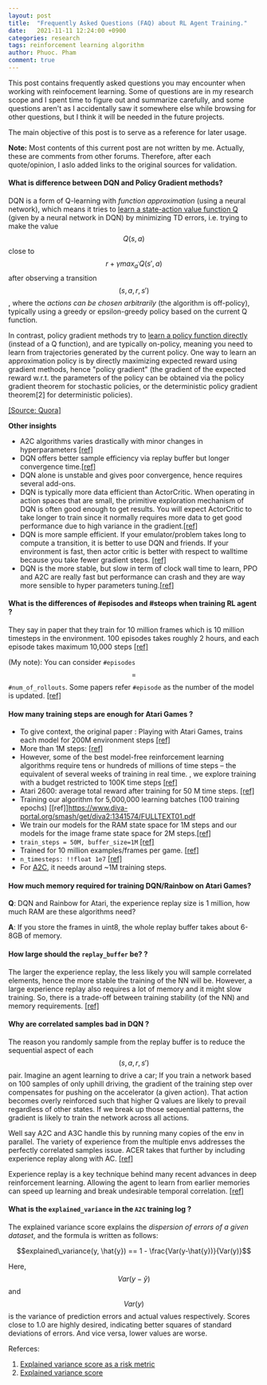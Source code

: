```yaml
---
layout: post
title:  "Frequently Asked Questions (FAQ) about RL Agent Training."
date:   2021-11-11 12:24:00 +0900
categories: research
tags: reinforcement learning algorithm
author: Phuoc. Pham
comment: true
---
```


This post contains frequently asked questions you may encounter when working with reinfocement learning. Some of questions are in my research scope and I spent time to figure out and summarize carefully, and some questions aren't as I accidentally saw it somewhere else while browsing for other questions, but I think it will be needed in the future projects. 

The main objective of this post is to serve as a reference for later usage.

**Note:** Most contents of this current post are not written by me. Actually, these are comments from other forums. Therefore, after each quote/opinion, I aslo added links to the original sources for validation.




#### **What is difference between DQN and Policy Gradient methods?**

DQN is a form of Q-learning with *function approximation* (using a neural network), which means it tries to <ins> learn a state-action value function Q</ins> (given by a neural network in DQN) by minimizing TD errors, i.e. trying to make the value  $$Q(s,a)$$  close to  $$r+\gamma max_{a^{'}}Q(s',a)$$  after observing a transition  $$(s,a,r,s')$$ , where the *actions can be chosen arbitrarily* (the algorithm is off-policy), typically using a greedy or epsilon-greedy policy based on the current Q function.

In contrast, policy gradient methods try to <ins>learn a policy function directly</ins> (instead of a Q function), and are typically on-policy, meaning you need to learn from trajectories generated by the current policy. One way to learn an approximation policy is by directly maximizing expected reward using gradient methods, hence "policy gradient" (the gradient of the expected reward w.r.t. the parameters of the policy can be obtained via the policy gradient theorem for stochastic policies, or the deterministic policy gradient theorem[2] for deterministic policies).

[[Source: Quora]](https://www.quora.com/What-is-difference-between-DQN-and-Policy-Gradient-methods)




**Other insights**
- A2C algorithms varies drastically with minor changes in hyperparameters [[ref]](https://cse.buffalo.edu/~avereshc/rl_fall20/Comparison_of_RL_Algorithms_vvelivel_sudhirya.pdf)
- DQN offers better sample efficiency via replay buffer but longer convergence time.[[ref]](https://medium.datadriveninvestor.com/which-reinforcement-learning-rl-algorithm-to-use-where-when-and-in-what-scenario-e3e7617fb0b1)
- DQN alone is unstable and gives poor convergence, hence requires several add-ons.
- DQN is typically more data efficient than ActorCritic. When operating in action spaces that are small, the primitive exploration mechanism of DQN is often good enough to get results. You will expect ActorCritic to take longer to train since it normally requires more data to get good performance due to high variance in the gradient.[[ref]](https://www.reddit.com/r/reinforcementlearning/comments/hmtzqp/actorcritic_vs_dqn/)
- DQN is more sample efficient. If your emulator/problem takes long to compute a transition, it is better to use DQN and friends. If your environment is fast, then actor critic is better with respect to walltime because you take fewer gradient steps. [[ref]](https://www.reddit.com/r/reinforcementlearning/comments/jk83e3/a_significant_difference_in_actorcritic_and_dqn/)
- DQN is the more stable, but slow in term of clock wall time to learn, PPO and A2C are really fast but performance can crash and they are way more sensible to hyper parameters tuning.[[ref]](https://www.reddit.com/r/reinforcementlearning/comments/hxv9we/which_algorithm_to_use/)



#### **What is the differences of #episodes and #steops when training RL agent ?**

They say in paper that they train for 10 million frames which is 10 million timesteps in the environment. 
100 episodes takes roughly 2 hours, and each episode takes maximum 10,000 steps [[ref]](https://ai.stackexchange.com/questions/19911/how-much-time-does-it-take-to-train-dqn-on-atari-environment)
  

(My note): You can consider `#episodes` $$=$$ `#num_of_rollouts`. Some papers refer `#episode` as the number of the model is updated. [[ref]](https://colab.research.google.com/drive/1EmqNyPUPVf8Knvre1SG8dVBtVDqcm-Q4#scrollTo=hnlQrrxELObc)

#### **How many training steps are enough  for Atari Games ?**



- To give context, the original paper : Playing with Atari Games, trains each model for 200M environment steps [[ref]](https://towardsdatascience.com/learnings-from-reproducing-dqn-for-atari-games-1630d35f01a9)
- More than 1M steps: [[ref]](https://towardsdatascience.com/learnings-from-reproducing-dqn-for-atari-games-1630d35f01a9)
- However, some of the best model-free reinforcement learning algorithms require tens or hundreds of millions of time steps – the equivalent of several weeks of training in real time. , we explore training with a budget restricted to 100K time steps [[ref]](https://openreview.net/pdf?id=S1xCPJHtDB)
- Atari 2600: average total reward after training for 50 M time steps. [[ref]](https://www.researchgate.net/figure/Atari-2600-average-total-reward-after-training-for-50-M-time-steps-Boldface-numbers_tbl1_310329157)
- Training our algorithm for 5,000,000 learning batches (100 training epochs) [[ref]]https://www.diva-portal.org/smash/get/diva2:1341574/FULLTEXT01.pdf
- We train our models for the RAM state space for 1M steps and our models for the image frame state space for 2M steps.[[ref]](https://nihit.github.io/resources/spaceinvaders.pdf)
- `train_steps = 50M, buffer_size=1M` [[ref]](https://github.com/msinto93/DQN_Atari/blob/master/train.py)
- Trained for 10 million examples/frames per game. [[ref]](https://github.com/aleju/papers/blob/master/neural-nets/Playing_Atari_with_Deep_Reinforcement_Learning.md)
- `n_timesteps: !!float 1e7` [[ref]](https://github.com/DLR-RM/rl-baselines3-zoo/blob/master/hyperparams/dqn.yml)
- For [A2C](https://github.com/DLR-RM/rl-baselines3-zoo/blob/master/hyperparams/a2c.yml), it needs around \~1M training steps.



#### **How much memory required for training DQN/Rainbow on Atari Games?**

**Q**: DQN and Rainbow for Atari, the experience replay size is 1 million, how much RAM are these algorithms need? 

**A**: If you store the frames in uint8, the whole replay buffer takes about 6-8GB of memory.


#### **How large should the `replay_buffer` be? ?**

The larger the experience replay, the less likely you will sample correlated elements, hence the more stable the training of the NN will be. However, a large experience replay also requires a lot of memory and it might slow training. So, there is a trade-off between training stability (of the NN) and memory requirements. [[ref]](https://ai.stackexchange.com/questions/11640/how-large-should-the-replay-buffer-be)




#### **Why are correlated samples bad in DQN ?**


The reason you randomly sample from the replay buffer is to reduce the sequential aspect of each $$(s,a,r,s')$$ pair. Imagine an agent learning to drive a car; If you train a network based on 100 samples of only uphill driving, the gradient of the training step over compensates for pushing on the accelerator (a given action).
That action becomes overly reinforced such that higher Q values are likely to prevail regardless of other states.
If we break up those sequential patterns, the gradient is likely to train the network across all actions.

Well say A2C and A3C handle this by running many copies of the env in parallel. The variety of experience from the multiple envs addresses the perfectly correlated samples issue.
ACER takes that further by including experience replay along with AC. [[ref]](https://www.reddit.com/r/reinforcementlearning/comments/alua6f/why_are_correlated_samples_bad_in_dqn/)

Experience replay is a key technique behind many recent advances in deep reinforcement learning. Allowing the agent to learn from earlier memories can speed up learning and break undesirable temporal correlation. [[ref]](https://proceedings.allerton.csl.illinois.edu/2018/media/files/0091.pdf)


#### **What is the `explained_variance` in the `A2C` training log ?**

The explained variance score explains the *dispersion of errors of a given dataset*, and the formula is written as follows:

$$explained\_variance(y, \hat{y}) == 1 - \frac{Var(y-\hat{y})}{Var(y)}$$

Here, $$Var(y-\hat{y})$$ and $$Var(y)$$ is the variance of prediction errors and actual values respectively. Scores close to 1.0 are highly desired, indicating better squares of standard deviations of errors. And vice versa, lower values are worse.

Referces:
1. [Explained variance score as a risk metric](https://www.oreilly.com/library/view/mastering-python-for/9781789346466/d1ac368a-6890-45eb-b39c-2fa97d23d640.xhtml)
2. [Explained variance score](https://scikit-learn.org/stable/modules/model_evaluation.html#explained-variance-score)
